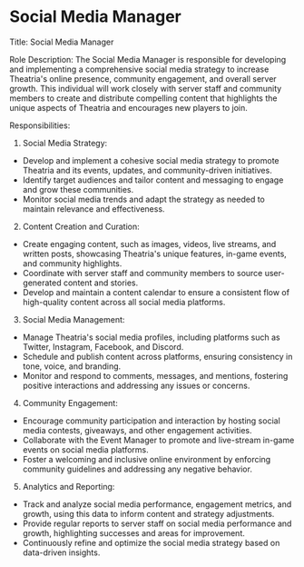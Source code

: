 # Social Media Manager

Title: Social Media Manager

Role Description: The Social Media Manager is responsible for developing and implementing a comprehensive social media strategy to increase Theatria's online presence, community engagement, and overall server growth. This individual will work closely with server staff and community members to create and distribute compelling content that highlights the unique aspects of Theatria and encourages new players to join.

Responsibilities:

1. Social Media Strategy:

* Develop and implement a cohesive social media strategy to promote Theatria and its events, updates, and community-driven initiatives.
* Identify target audiences and tailor content and messaging to engage and grow these communities.
* Monitor social media trends and adapt the strategy as needed to maintain relevance and effectiveness.

2. Content Creation and Curation:

* Create engaging content, such as images, videos, live streams, and written posts, showcasing Theatria's unique features, in-game events, and community highlights.
* Coordinate with server staff and community members to source user-generated content and stories.
* Develop and maintain a content calendar to ensure a consistent flow of high-quality content across all social media platforms.

3. Social Media Management:

* Manage Theatria's social media profiles, including platforms such as Twitter, Instagram, Facebook, and Discord.
* Schedule and publish content across platforms, ensuring consistency in tone, voice, and branding.
* Monitor and respond to comments, messages, and mentions, fostering positive interactions and addressing any issues or concerns.

4. Community Engagement:

* Encourage community participation and interaction by hosting social media contests, giveaways, and other engagement activities.
* Collaborate with the Event Manager to promote and live-stream in-game events on social media platforms.
* Foster a welcoming and inclusive online environment by enforcing community guidelines and addressing any negative behavior.

5. Analytics and Reporting:

* Track and analyze social media performance, engagement metrics, and growth, using this data to inform content and strategy adjustments.
* Provide regular reports to server staff on social media performance and growth, highlighting successes and areas for improvement.
* Continuously refine and optimize the social media strategy based on data-driven insights.

